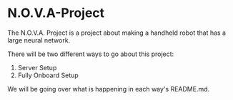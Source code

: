 # N.O.V.A-Project
The N.O.V.A. Project is a project about making a handheld robot that has a large neural network.

There will be two different ways to go about this project:
1. Server Setup
2. Fully Onboard Setup

We will be going over what is happening in each way's README.md.